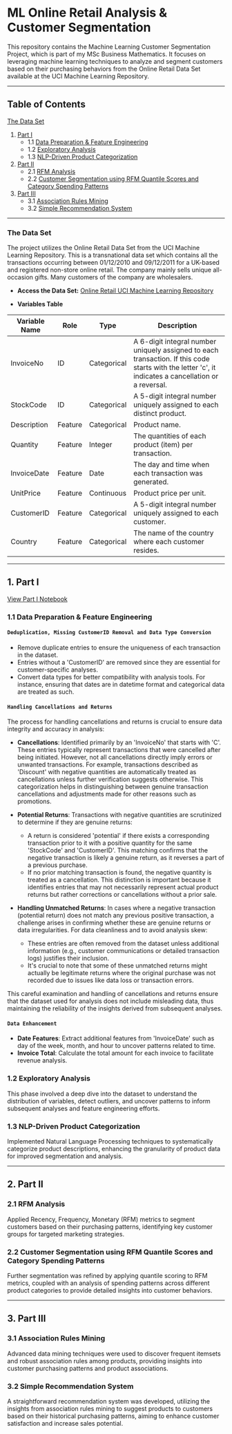 # ML Online Retail Analysis & Customer Segmentation

This repository contains the Machine Learning Customer Segmentation Project, which is part of my MSc Business Mathematics. 
It focuses on leveraging machine learning techniques to analyze and segment customers based on their purchasing behaviors from the Online Retail Data Set available at the UCI Machine Learning Repository.

***

## Table of Contents
   [The Data Set](#the-data-set)
1. [Part I](#1-part-i)
   - 1.1 [Data Preparation & Feature Engineering](#1-1-data-preparation--feature-engineering)
   - 1.2 [Exploratory Analysis](#1-2-exploratory-analysis)
   - 1.3 [NLP-Driven Product Categorization](#1-3-nlp-driven-product-categorization)
2. [Part II](#2-part-ii)
   - 2.1 [RFM Analysis](#2-1-rfm-analysis)
   - 2.2 [Customer Segmentation using RFM Quantile Scores and Category Spending Patterns](#2-2-customer-segmentation-using-rfm-quantile-scores-and-category-spending-patterns)
3. [Part III](#3-part-iii)
   - 3.1 [Association Rules Mining](#3-1-association-rules-mining)
   - 3.2 [Simple Recommendation System](#3-2-simple-recommendation-system)
  
***

### The Data Set

The project utilizes the Online Retail Data Set from the UCI Machine Learning Repository. This is a transnational data set which contains all the transactions occurring between 01/12/2010 and 09/12/2011 for a UK-based and registered non-store online retail. The company mainly sells unique all-occasion gifts. Many customers of the company are wholesalers.

- **Access the Data Set:** [Online Retail UCI Machine Learning Repository](https://archive.ics.uci.edu/ml/datasets/Online+Retail)

- **Variables Table**

| Variable Name | Role       | Type         | Description                                                        |
|---------------|------------|--------------|--------------------------------------------------------------------|
| InvoiceNo     | ID         | Categorical  | A 6-digit integral number uniquely assigned to each transaction. If this code starts with the letter 'c', it indicates a cancellation or a reversal. |
| StockCode     | ID         | Categorical  | A 5-digit integral number uniquely assigned to each distinct product. |
| Description   | Feature    | Categorical  | Product name.                                                      |
| Quantity      | Feature    | Integer      | The quantities of each product (item) per transaction.              |
| InvoiceDate   | Feature    | Date         | The day and time when each transaction was generated.               |
| UnitPrice     | Feature    | Continuous   | Product price per unit.                                            |
| CustomerID    | Feature    | Categorical  | A 5-digit integral number uniquely assigned to each customer.       |
| Country       | Feature    | Categorical  | The name of the country where each customer resides.                |

***

## 1. Part I
[View Part I Notebook](https://github.com/semoglou/Machine-Learning-Customer-Segmentation/blob/main/Part_1/part_1.ipynb)

<a id="1-1-data-preparation--feature-engineering"></a>
### 1.1 Data Preparation & Feature Engineering

#### `Deduplication, Missing CustomerID Removal and Data Type Conversion`
- Remove duplicate entries to ensure the uniqueness of each transaction in the dataset.
- Entries without a 'CustomerID' are removed since they are essential for customer-specific analyses.
- Convert data types for better compatibility with analysis tools. For instance, ensuring that dates are in datetime format and categorical data are treated as such.

#### `Handling Cancellations and Returns`
The process for handling cancellations and returns is crucial to ensure data integrity and accuracy in analysis:

- **Cancellations**: Identified primarily by an 'InvoiceNo' that starts with 'C'. These entries typically represent transactions that were cancelled after being initiated. However, not all cancellations directly imply errors or unwanted transactions. For example, transactions described as 'Discount' with negative quantities are automatically treated as cancellations unless further verification suggests otherwise. This categorization helps in distinguishing between genuine transaction cancellations and adjustments made for other reasons such as promotions.

- **Potential Returns**: Transactions with negative quantities are scrutinized to determine if they are genuine returns:
  - A return is considered 'potential' if there exists a corresponding transaction prior to it with a positive quantity for the same 'StockCode' and 'CustomerID'. This matching confirms that the negative transaction is likely a genuine return, as it reverses a part of a previous purchase.
  - If no prior matching transaction is found, the negative quantity is treated as a cancellation. This distinction is important because it identifies entries that may not necessarily represent actual product returns but rather corrections or cancellations without a prior sale.

- **Handling Unmatched Returns**: In cases where a negative transaction (potential return) does not match any previous positive transaction, a challenge arises in confirming whether these are genuine returns or data irregularities. For data cleanliness and to avoid analysis skew:
  - These entries are often removed from the dataset unless additional information (e.g., customer communications or detailed transaction logs) justifies their inclusion.
  - It's crucial to note that some of these unmatched returns might actually be legitimate returns where the original purchase was not recorded due to issues like data loss or transaction errors.

This careful examination and handling of cancellations and returns ensure that the dataset used for analysis does not include misleading data, thus maintaining the reliability of the insights derived from subsequent analyses.

#### `Data Enhancement`
- **Date Features**: Extract additional features from 'InvoiceDate' such as day of the week, month, and hour to uncover patterns related to time.
- **Invoice Total**: Calculate the total amount for each invoice to facilitate revenue analysis.

<a id="1-2-exploratory-analysis"></a>
### 1.2 Exploratory Analysis
This phase involved a deep dive into the dataset to understand the distribution of variables, detect outliers, and uncover patterns to inform subsequent analyses and feature engineering efforts.

<a id="1-3-nlp-driven-product-categorization"></a>
### 1.3 NLP-Driven Product Categorization
Implemented Natural Language Processing techniques to systematically categorize product descriptions, enhancing the granularity of product data for improved segmentation and analysis.

***

## 2. Part II

<a id="2-1-rfm-analysis"></a>
### 2.1 RFM Analysis
Applied Recency, Frequency, Monetary (RFM) metrics to segment customers based on their purchasing patterns, identifying key customer groups for targeted marketing strategies.

<a id="2-2-customer-segmentation-using-rfm-quantile-scores-and-category-spending-patterns"></a>
### 2.2 Customer Segmentation using RFM Quantile Scores and Category Spending Patterns
Further segmentation was refined by applying quantile scoring to RFM metrics, coupled with an analysis of spending patterns across different product categories to provide detailed insights into customer behaviors.

***

## 3. Part III

<a id="3-1-association-rules-mining"></a>
### 3.1 Association Rules Mining
Advanced data mining techniques were used to discover frequent itemsets and robust association rules among products, providing insights into customer purchasing patterns and product associations.

<a id="3-2-simple-recommendation-system"></a>
### 3.2 Simple Recommendation System
A straightforward recommendation system was developed, utilizing the insights from association rules mining to suggest products to customers based on their historical purchasing patterns, aiming to enhance customer satisfaction and increase sales potential.
